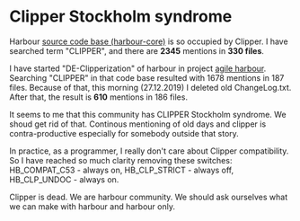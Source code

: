 Clipper Stockholm syndrome
=================================

Harbour [source code base (harbour-core)](https://github.com/hernad/harbour-core) is so occupied by Clipper. I have searched term "CLIPPER", and there are **2345** mentions in **330 files**.

I have started "DE-Clipperization" of harbour in project [agile harbour](https://github.com/hernad/harbour). 
Searching "CLIPPER" in that code base resulted with 1678 mentions in 187 files.
Because of that, this morning (27.12.2019) I deleted old ChangeLog.txt. After that, the result is **610** mentions in 186 files. 

It seems to me that this community has CLIPPER Stockholm syndrome. We shoud get rid of that. 
Continous mentioning of old days and clipper is contra-productive especially for somebody outside that story.

In practice, as a programmer, I really don't care about Clipper compatibility. So I have reached  so much clarity removing these switches:
HB_COMPAT_C53 - always on, HB_CLP_STRICT - always off, HB_CLP_UNDOC - always on.

Clipper is dead. We are harbour community. We should ask ourselves what we can make with harbour and harbour only.

